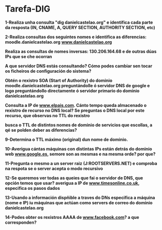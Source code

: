 # Tarefa-DIG

**1-Realiza unha consulta "dig danielcastelao.org" e identifica cada parte da resposta (IN, CNAME, A, QUERY SECTION, AUTHORITY SECTION, etc)**

**2-Realiza consultas dos seguintes nomes e identifica as diferencias:**
    **moodle.danielcastelao.org**
    **www.danielcastelao.org**

**Realiza as consultas de nomes inversas: 130.206.164.68 e de outras dúas IPs que se che ocorran**

**A que servidor DNS estás consultando? Cómo podes cambiar sen tocar os ficheiros de configuración do sistema?**

**Obtén o rexistro SOA (Start of Authority) do dominio moodle.danielcastelao.org preguntándolle ó servidor DNS de google e logo preguntándollo directamente ó servidor primario do dominio danielcastelao.org**

**Consulta a IP de www.elpais.com. Cánto tempo queda almacenado o rexistro de recurso no DNS local? Se preguntas o DNS local por este recurso, que observas no TTL do rexistro**

**busca o TTL de distintos nomes de dominio de servicios que escollas, a qé se polden deber as diferencias?**

**9-Determina o TTL máximo (original) dun nome de dominio.**

**10-Averigua cántas máquinas con distintas IPs están detrás do dominio web www.google.es, semore son as mesmas e na mesma orde? por que?**

**11-Pregunta o mesmo a un server raiz (J:ROOTSERVERS.NET) e comproba na respota se o server acepta o modo recursivo**

**12-Se queremos ver todas as queies que fai o servidor de DNS, que opción temos que usar? averigua a IP de www.timesonline.co.uk, especifica os pasos dados**

**13-Usando a información dispñible a traves do DNs especifica a máquina (nome e IP) iu máquinas que actúan como servers de correo do dominio danielcastelao.org**

**14-Podes obter os rexistros AAAA de www.facebook.com? a que corresponden?**

